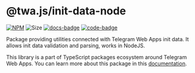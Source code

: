 # @twa.js/init-data-node

[code-badge]: https://img.shields.io/badge/source-black?logo=github

[code-link]: https://github.com/Telegram-Web-Apps/twa.js/tree/master/packages/init-data-node

[docs-link]: https://docs.twa.dev/docs/libraries/twa-js-init-data-node

[docs-badge]: https://img.shields.io/badge/documentation-blue?logo=gitbook&logoColor=white

[npm-link]: https://npmjs.com/package/@twa.js/init-data-node

[npm-badge]: https://img.shields.io/npm/v/@twa.js/init-data-node?logo=npm

[size-badge]: https://img.shields.io/bundlephobia/minzip/@twa.js/init-data-node

[![NPM][npm-badge]][npm-link]
![Size][size-badge]
[![docs-badge]][docs-link]
[![code-badge]][code-link]

Package providing utilities connected with Telegram Web Apps init data. It
allows init data validation and parsing, works in NodeJS.

This library is a part of TypeScript packages ecosystem around Telegram Web
Apps. You can learn more about this package in this
[documentation](https://docs.twa.dev/docs/libraries/twa-js-init-data-node).

